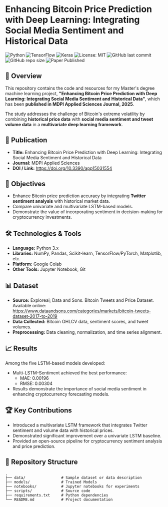 # Enhancing Bitcoin Price Prediction with Deep Learning: Integrating Social Media Sentiment and Historical Data 
![Python](https://img.shields.io/badge/python-3.x-blue.svg)
![TensorFlow](https://img.shields.io/badge/TensorFlow-2.x-orange.svg)
![Keras](https://img.shields.io/badge/Keras-Deep%20Learning-red.svg)
![License: MIT](https://img.shields.io/badge/License-MIT-green.svg)
![GitHub last commit](https://img.shields.io/github/last-commit/iamhlasoe/btc-price-prediction)
![GitHub repo size](https://img.shields.io/github/repo-size/iamhlasoe/btc-price-prediction)
![Paper Published](https://img.shields.io/badge/Published-Yes-brightgreen)

## 📄 Overview

This repository contains the code and resources for my Master's degree machine learning project, **"Enhancing Bitcoin Price Prediction with Deep Learning: Integrating Social Media Sentiment and Historical Data"**, which has been **published in MDPI Applied Sciences Journal, 2025**.  

The study addresses the challenge of Bitcoin's extreme volatility by combining **historical price data** with **social media sentiment and tweet volume data** in a **multivariate deep learning framework**.

## 📰 Publication
- **Title:** Enhancing Bitcoin Price Prediction with Deep Learning: Integrating Social Media Sentiment and Historical Data
- **Journal:** MDPI Applied Sciences 
- **DOI / Link:** https://doi.org/10.3390/app15031554  

## 🎯 Objectives
- Enhance Bitcoin price prediction accuracy by integrating **Twitter sentiment analysis** with historical market data.  
- Compare univariate and multivariate LSTM-based models.  
- Demonstrate the value of incorporating sentiment in decision-making for cryptocurrency investments.  

## 🛠️ Technologies & Tools
- **Language:** Python 3.x  
- **Libraries:** NumPy, Pandas, Scikit-learn, TensorFlow/PyTorch, Matplotlib, etc.  
- **Platform:** Google Colab  
- **Other Tools:** Jupyter Notebook, Git  

## 📊 Dataset
- **Source:** Exploreai; Data and Sons. Bitcoin Tweets and Price Dataset. Available online: https://www.dataandsons.com/categories/markets/bitcoin-tweets-dataset-2017-to-2019
- **Data Collected:**  Bitcoin OHLCV data, sentiment scores, and tweet volumes.   
- **Preprocessing:** Data cleaning, normalization, and time series alignment.  

## 📈 Results

Among the five LSTM-based models developed:
- Multi-LSTM-Sentiment achieved the best performance:
  - MAE: 0.00196
  - RMSE: 0.00304
- Results demonstrate the importance of social media sentiment in enhancing cryptocurrency forecasting models.

## 🏆 Key Contributions

- Introduced a multivariate LSTM framework that integrates Twitter sentiment and volume data with historical prices.
- Demonstrated significant improvement over a univariate LSTM baseline.
- Provided an open-source pipeline for cryptocurrency sentiment analysis and price prediction.



## 📂 Repository Structure
```plaintext
.
├── data/                # Sample dataset or data description
├── models/              # Trained Models 
├── notebooks/           # Jupyter notebooks for experiments
├── scripts/             # Source code
├── requirements.txt     # Python dependencies
└── README.md            # Project documentation
